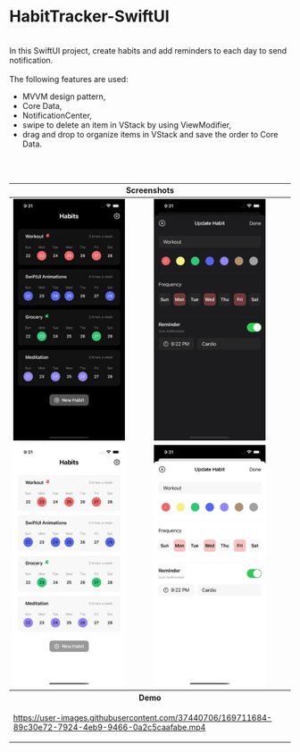 # HabitTracker-SwiftUI
<br>
In this SwiftUI project, create habits and add reminders to each day to send notification.<br>
<br>
The following features are used:

* MVVM design pattern,
* Core Data,
* NotificationCenter,
* swipe to delete an item in VStack by using ViewModifier, 
* drag and drop to organize items in VStack and save the order to Core Data.

<br>
<br>

<table>
<thead>
   <tr>
        <th colspan="2"><div align="center">Screenshots</div></th>
  </tr>
</thead>
<tbody>
   <tr>
        <td>
         <img src="screenshots/dark1.png" width="200"> 
        </td>
        <td>
          <img src="screenshots/dark2.png" width="200">
        </td>
  </tr>
  <tr>
        <td>
         <img src="screenshots/light1.png" width="200"> 
        </td>
        <td>
          <img src="screenshots/light2.png" width="200">
        </td>
  </tr>
  <tr> 
     <th colspan="2">
     <div align="center">
        <b>Demo</b>
</div>
</th>
  </tr>
  <tr>
     <td colspan="2">


https://user-images.githubusercontent.com/37440706/169711684-89c30e72-7924-4eb9-9466-0a2c5caafabe.mp4
        
  </tr>
</tbody>
</table>
